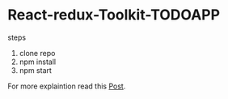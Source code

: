 # React-redux-Toolkit-TODOAPP

steps
1. clone repo
2. npm install
3. npm start

For more explaintion read this [Post](https://bapunawarsaddam.medium.com/to-do-app-with-react-redux-toolkit-47b7dc44bd90).
